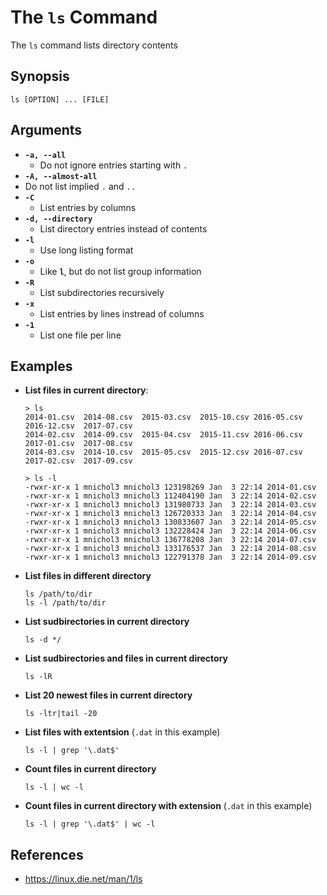 # The `ls` Command

The `ls` command lists directory contents

## Synopsis
`ls [OPTION] ... [FILE]`

## Arguments 
 * **`-a, --all`**
   * Do not ignore entries starting with `.`
  * **`-A, --almost-all`**
   * Do not list implied `.` and `..`
 * **`-C`**
   * List entries by columns
 * **`-d, --directory`**
   * List directory entries instead of contents
 * **`-l`**
   * Use long listing format
 * **`-o`**
   * Like **`l`**, but do not list group information
 * **`-R`**
   * List subdirectories recursively
 * **`-x`**
   * List entries by lines instread of columns
 * **`-1`**
   * List one file per line

## Examples

* **List files in current directory**:
  ```
  > ls 
  2014-01.csv  2014-08.csv  2015-03.csv  2015-10.csv 2016-05.csv  2016-12.csv  2017-07.csv
  2014-02.csv  2014-09.csv  2015-04.csv  2015-11.csv 2016-06.csv  2017-01.csv  2017-08.csv
  2014-03.csv  2014-10.csv  2015-05.csv  2015-12.csv 2016-07.csv  2017-02.csv  2017-09.csv
  ```
  
  ```
  > ls -l
  -rwxr-xr-x 1 mnichol3 mnichol3 123198269 Jan  3 22:14 2014-01.csv
  -rwxr-xr-x 1 mnichol3 mnichol3 112404190 Jan  3 22:14 2014-02.csv
  -rwxr-xr-x 1 mnichol3 mnichol3 131980733 Jan  3 22:14 2014-03.csv
  -rwxr-xr-x 1 mnichol3 mnichol3 126720333 Jan  3 22:14 2014-04.csv
  -rwxr-xr-x 1 mnichol3 mnichol3 130833607 Jan  3 22:14 2014-05.csv
  -rwxr-xr-x 1 mnichol3 mnichol3 132228424 Jan  3 22:14 2014-06.csv
  -rwxr-xr-x 1 mnichol3 mnichol3 136778208 Jan  3 22:14 2014-07.csv
  -rwxr-xr-x 1 mnichol3 mnichol3 133176537 Jan  3 22:14 2014-08.csv
  -rwxr-xr-x 1 mnichol3 mnichol3 122791378 Jan  3 22:14 2014-09.csv

  ```
  
* **List files in different directory**
  ```
  ls /path/to/dir
  ls -l /path/to/dir
  ```
  
* **List sudbirectories in current directory**
  ```
  ls -d */
  ```
  
* **List sudbirectories and files in current directory**
  ```
  ls -lR
  ```
  
* **List 20 newest files in current directory**
  ```
  ls -ltr|tail -20
  ```
  
* **List files with extentsion** (`.dat` in this example)
  ```
  ls -l | grep '\.dat$'
  ```
  
* **Count files in current directory**
  ```
  ls -l | wc -l
  ```
  
* **Count files in current directory with extension** (`.dat` in this example)
  ```
  ls -l | grep '\.dat$' | wc -l
  ```

## References
* https://linux.die.net/man/1/ls
